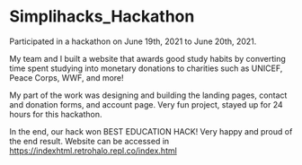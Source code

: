 # Simplihacks_Hackathon
Participated in a hackathon on June 19th, 2021 to June 20th, 2021. 

My team and I built a website that awards good study habits by converting time spent studying into monetary donations to charities such as UNICEF, Peace Corps, WWF, and more!

My part of the work was designing and building the landing pages, contact and donation forms, and account page. Very fun project, stayed up for 24 hours for this hackathon.

In the end, our hack won BEST EDUCATION HACK! Very happy and proud of the end result. Website can be accessed in https://indexhtml.retrohalo.repl.co/index.html
